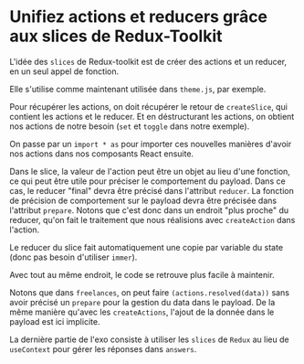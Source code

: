 # Unifiez actions et reducers grâce aux slices de Redux-Toolkit

L'idée des `slices` de Redux-toolkit est de créer des actions et un reducer, en un seul appel de fonction.

Elle s'utilise comme maintenant utilisée dans `theme.js`, par exemple.

Pour récupérer les actions, on doit récupérer le retour de `createSlice`, qui contient les actions et le reducer.
Et en déstructurant les actions, on obtient nos actions de notre besoin (`set` et `toggle` dans notre exemple).

On passe par un `import * as` pour importer ces nouvelles manières d'avoir nos actions dans nos composants React ensuite.

Dans le slice, la valeur de l'action peut être un objet au lieu d'une fonction, ce qui peut être utile pour préciser le comportement du payload. Dans ce cas, le reducer "final" devra être précisé dans l'attribut `reducer`. La fonction de précision de comportement sur le payload devra être précisée dans l'attribut `prepare`.
Notons que c'est donc dans un endroit "plus proche" du reducer, qu'on fait le traitement que nous réalisions avec `createAction` dans l'action.

Le reducer du slice fait automatiquement une copie par variable du state (donc pas besoin d'utiliser `immer`).

Avec tout au même endroit, le code se retrouve plus facile à maintenir.

Notons que dans `freelances`, on peut faire `(actions.resolved(data))` sans avoir précisé un `prepare` pour la gestion du data dans le payload. De la même manière qu'avec les `createActions`, l'ajout de la donnée dans le payload est ici implicite.

La dernière partie de l'exo consiste à utiliser les `slices` de `Redux` au lieu de `useContext` pour gérer les réponses dans `answers`.